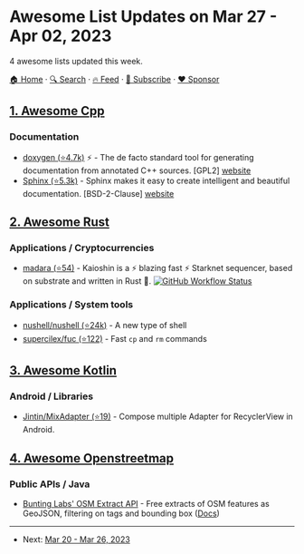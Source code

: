 # Awesome List Updates on Mar 27 - Apr 02, 2023

4 awesome lists updated this week.

[🏠 Home](/README.md) · [🔍 Search](https://www.trackawesomelist.com/search/) · [🔥 Feed](https://www.trackawesomelist.com/week/rss.xml) · [📮 Subscribe](https://trackawesomelist.us17.list-manage.com/subscribe?u=d2f0117aa829c83a63ec63c2f&id=36a103854c) · [❤️  Sponsor](https://github.com/sponsors/theowenyoung)



## [1. Awesome Cpp](/content/fffaraz/awesome-cpp/week/README.md)

### Documentation

*   [doxygen (⭐4.7k)](https://github.com/doxygen/doxygen) :zap: - The de facto standard tool for generating documentation from annotated C++ sources. \[GPL2] [website](https://www.doxygen.org)
*   [Sphinx (⭐5.3k)](https://github.com/sphinx-doc/sphinx) - Sphinx makes it easy to create intelligent and beautiful documentation. \[BSD-2-Clause] [website](https://www.sphinx-doc.org)

## [2. Awesome Rust](/content/rust-unofficial/awesome-rust/week/README.md)

### Applications / Cryptocurrencies

*   [madara (⭐54)](https://github.com/keep-starknet-strange/madara) - Kaioshin is a ⚡ blazing fast ⚡ Starknet sequencer, based on substrate and written in Rust 🦀. [![GitHub Workflow Status](https://github.com/keep-starknet-strange/madara/actions/workflows/check.yml/badge.svg)](https://github.com/keep-starknet-strange/madara/actions/workflows/check.yml)

### Applications / System tools

*   [nushell/nushell (⭐24k)](https://github.com/nushell/nushell) - A new type of shell
*   [supercilex/fuc (⭐122)](https://github.com/supercilex/fuc) - Fast `cp` and `rm` commands

## [3. Awesome Kotlin](/content/KotlinBy/awesome-kotlin/week/README.md)

### Android / Libraries

*   [Jintin/MixAdapter (⭐19)](https://github.com/Jintin/MixAdapter) - Compose multiple Adapter for RecyclerView in Android.

## [4. Awesome Openstreetmap](/content/osmlab/awesome-openstreetmap/week/README.md)

### Public APIs / Java

*   [Bunting Labs' OSM Extract API](https://buntinglabs.com/solutions/openstreetmap-extracts) - Free extracts of OSM features as GeoJSON, filtering on tags and bounding box ([Docs](https://docs.buntinglabs.com/openstreetmap-api/extract))

---

- Next: [Mar 20 - Mar 26, 2023](/content/2023/12/README.md)